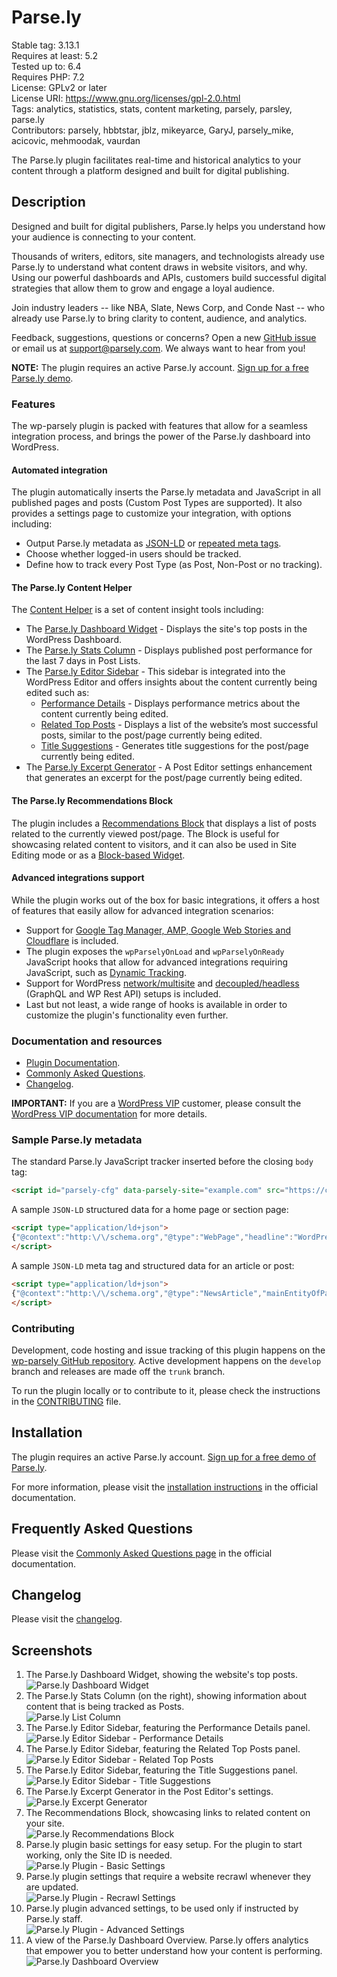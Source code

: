 # Parse.ly

Stable tag: 3.13.1  
Requires at least: 5.2  
Tested up to: 6.4  
Requires PHP: 7.2  
License: GPLv2 or later  
License URI: https://www.gnu.org/licenses/gpl-2.0.html  
Tags: analytics, statistics, stats, content marketing, parsely, parsley, parse.ly  
Contributors: parsely, hbbtstar, jblz, mikeyarce, GaryJ, parsely_mike, acicovic, mehmoodak, vaurdan

The Parse.ly plugin facilitates real-time and historical analytics to your content through a platform designed and built for digital publishing.

## Description

Designed and built for digital publishers, Parse.ly helps you understand how your audience is connecting to your content.

Thousands of writers, editors, site managers, and technologists already use Parse.ly to understand what content draws in website visitors, and why. Using our powerful dashboards and APIs, customers build successful digital strategies that allow them to grow and engage a loyal audience.

Join industry leaders -- like NBA, Slate, News Corp, and Conde Nast -- who already use Parse.ly to bring clarity to content, audience, and analytics.

Feedback, suggestions, questions or concerns? Open a new [GitHub issue](https://github.com/Parsely/wp-parsely/issues) or email us at [support@parsely.com](mailto:support@parsely.com). We always want to hear from you!

**NOTE:** The plugin requires an active Parse.ly account. [Sign up for a free Parse.ly demo](https://www.parsely.com/getdemo?utm_medium=referral&utm_source=wordpress.org&utm_content=wp-parsely).

### Features

The wp-parsely plugin is packed with features that allow for a seamless integration process, and brings the power of the Parse.ly dashboard into WordPress.

#### Automated integration

The plugin automatically inserts the Parse.ly metadata and JavaScript in all published pages and posts (Custom Post Types are supported). It also provides a settings page to customize your integration, with options including:
- Output Parse.ly metadata as [JSON-LD](https://docs.parse.ly/metadata-jsonld/) or [repeated meta tags](https://docs.parse.ly/metatags/).
- Choose whether logged-in users should be tracked.
- Define how to track every Post Type (as Post, Non-Post or no tracking).

#### The Parse.ly Content Helper

The [Content Helper](https://docs.parse.ly/plugin-content-helper/) is a set of content insight tools including:
- The [Parse.ly Dashboard Widget](https://docs.parse.ly/plugin-content-helper/#h-dashboard) - Displays the site's top posts in the WordPress Dashboard.
- The [Parse.ly Stats Column](https://docs.parse.ly/plugin-content-helper/#h-posts) - Displays published post performance for the last 7 days in Post Lists.
- The [Parse.ly Editor Sidebar](https://docs.parse.ly/plugin-content-helper/#h-editor) - This sidebar is integrated into the WordPress Editor and offers insights about the content currently being edited such as:
  - [Performance Details](https://docs.parse.ly/plugin-content-helper/#h-performance-details) - Displays performance metrics about the content currently being edited.
  - [Related Top Posts](https://docs.parse.ly/plugin-content-helper/#h-related-top-posts) - Displays a list of the website’s most successful posts, similar to the post/page currently being edited.
  - [Title Suggestions](https://docs.parse.ly/plugin-content-helper/#h-title-suggestions-beta) - Generates title suggestions for the post/page currently being edited.
- The [Parse.ly Excerpt Generator](https://docs.parse.ly/plugin-content-helper/#h-excerpt-generator-beta) - A Post Editor settings enhancement that generates an excerpt for the post/page currently being edited.

#### The Parse.ly Recommendations Block

The plugin includes a [Recommendations Block](https://docs.parse.ly/recommendations-block/) that displays a list of posts related to the currently viewed post/page. The Block is useful for showcasing related content to visitors, and it can also be used in Site Editing mode or as a [Block-based Widget](https://wordpress.org/documentation/article/block-based-widgets-editor/). 

#### Advanced integrations support

While the plugin works out of the box for basic integrations, it offers a host of features that easily allow for advanced integration scenarios:
- Support for [Google Tag Manager, AMP, Google Web Stories and Cloudflare](https://docs.parse.ly/plugin-common-questions/#h-is-wp-parsely-compatible-with-amp-facebook-instant-articles-or-google-web-stories) is included.
- The plugin exposes the `wpParselyOnLoad` and `wpParselyOnReady` JavaScript hooks that allow for advanced integrations requiring JavaScript, such as [Dynamic Tracking](https://docs.parse.ly/plugin-dynamic-tracking/).
- Support for WordPress [network/multisite](https://docs.parse.ly/plugin-common-questions/#h-is-wp-parsely-compatible-with-wordpress-network-multisite) and [decoupled/headless](https://docs.parse.ly/plugin-decoupled-headless-support/) (GraphQL and WP Rest API) setups is included.
- Last but not least, a wide range of hooks is available in order to customize the plugin's functionality even further.

### Documentation and resources

- [Plugin Documentation](https://docs.parse.ly/wordpress-plugin-setup/).
- [Commonly Asked Questions](https://docs.parse.ly/plugin-common-questions/).
- [Changelog](https://github.com/parsely/wp-parsely/blob/trunk/CHANGELOG.md).

**IMPORTANT:** If you are a [WordPress VIP](https://wpvip.com/) customer, please consult the [WordPress VIP documentation](https://docs.wpvip.com/parse-ly/) for more details.

### Sample Parse.ly metadata

The standard Parse.ly JavaScript tracker inserted before the closing `body` tag:

~~~html
<script id="parsely-cfg" data-parsely-site="example.com" src="https://cdn.parsely.com/keys/example.com/p.js"></script>
~~~

A sample `JSON-LD` structured data for a home page or section page:

~~~html
<script type="application/ld+json">
{"@context":"http:\/\/schema.org","@type":"WebPage","headline":"WordPress VIP","url":"http:\/\/wpvip.com\/"}
</script>
~~~

A sample `JSON-LD` meta tag and structured data for an article or post:

~~~html
<script type="application/ld+json">
{"@context":"http:\/\/schema.org","@type":"NewsArticle","mainEntityOfPage":{"@type":"WebPage","@id":"http:\/\/wpvip.com\/2021\/04\/09\/how-the-wordpress-gutenberg-block-editor-empowers-enterprise-content-creators\/"},"headline":"How the WordPress Gutenberg Block Editor Empowers Enterprise Content Creators","url":"http:\/\/wpvip.com\/2021\/04\/09\/how-the-wordpress-gutenberg-block-editor-empowers-enterprise-content-creators\/","thumbnailUrl":"https:\/\/wpvip.com\/wp-content\/uploads\/2021\/04\/ladyatdesk.png?w=120","image":{"@type":"ImageObject","url":"https:\/\/wpvip.com\/wp-content\/uploads\/2021\/04\/ladyatdesk.png?w=120"},"dateCreated":"2021-04-09T15:13:13Z","datePublished":"2021-04-09T15:13:13Z","dateModified":"2021-04-09T15:13:13Z","articleSection":"Gutenberg","author":[{"@type":"Person","name":"Sam Wendland"}],"creator":["Sam Wendland"],"publisher":{"@type":"Organization","name":"The Enterprise Content Management Platform | WordPress VIP","logo":"https:\/\/wpvip.com\/wp-content\/uploads\/2020\/11\/cropped-favicon-dark.png"},"keywords":[]}
</script>
~~~

### Contributing

Development, code hosting and issue tracking of this plugin happens on the [wp-parsely GitHub repository](https://github.com/Parsely/wp-parsely/). Active development happens on the `develop` branch and releases are made off the `trunk` branch.

To run the plugin locally or to contribute to it, please check the instructions in the [CONTRIBUTING](https://github.com/Parsely/wp-parsely/blob/develop/docs/CONTRIBUTING.md) file.

## Installation

The plugin requires an active Parse.ly account. [Sign up for a free demo of Parse.ly](https://www.parsely.com/getdemo?utm_medium=referral&utm_source=wordpress.org&utm_content=wp-parsely).

For more information, please visit the [installation instructions](https://docs.parse.ly/wordpress-plugin-setup/) in the official documentation. 

## Frequently Asked Questions

Please visit the [Commonly Asked Questions page](https://docs.parse.ly/plugin-common-questions/) in the official documentation.

## Changelog

Please visit the [changelog](https://github.com/parsely/wp-parsely/blob/trunk/CHANGELOG.md).

## Screenshots

1. The Parse.ly Dashboard Widget, showing the website's top posts.  
   ![Parse.ly Dashboard Widget](.wordpress-org/screenshot-1.png)
2. The Parse.ly Stats Column (on the right), showing information about content that is being tracked as Posts.  
   ![Parse.ly List Column](.wordpress-org/screenshot-2.png)
3. The Parse.ly Editor Sidebar, featuring the Performance Details panel.  
   ![Parse.ly Editor Sidebar - Performance Details](.wordpress-org/screenshot-3.png)
4. The Parse.ly Editor Sidebar, featuring the Related Top Posts panel.  
   ![Parse.ly Editor Sidebar - Related Top Posts](.wordpress-org/screenshot-4.png)
5. The Parse.ly Editor Sidebar, featuring the Title Suggestions panel.  
   ![Parse.ly Editor Sidebar - Title Suggestions](.wordpress-org/screenshot-5.png)
6. The Parse.ly Excerpt Generator in the Post Editor's settings.  
   ![Parse.ly Excerpt Generator](.wordpress-org/screenshot-6.png)
7. The Recommendations Block, showcasing links to related content on your site.  
   ![Parse.ly Recommendations Block](.wordpress-org/screenshot-7.png)
8. Parse.ly plugin basic settings for easy setup. For the plugin to start working, only the Site ID is needed.  
   ![Parse.ly Plugin - Basic Settings](.wordpress-org/screenshot-8.png)
9. Parse.ly plugin settings that require a website recrawl whenever they are updated.  
   ![Parse.ly Plugin - Recrawl Settings](.wordpress-org/screenshot-9.png)
10. Parse.ly plugin advanced settings, to be used only if instructed by Parse.ly staff.  
   ![Parse.ly Plugin - Advanced Settings](.wordpress-org/screenshot-10.png)
11. A view of the Parse.ly Dashboard Overview. Parse.ly offers analytics that empower you to better understand how your content is performing.  
   ![Parse.ly Dashboard Overview](.wordpress-org/screenshot-11.png)
